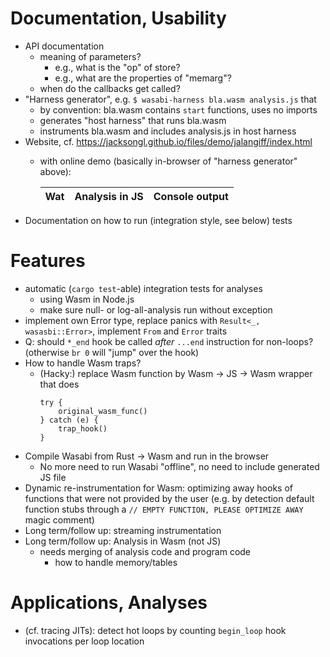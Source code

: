 # Documentation, Usability

- API documentation
    * meaning of parameters?
         - e.g., what is the "op" of store?
         - e.g., what are the properties of "memarg"?
    * when do the callbacks get called?
- "Harness generator", e.g. ```$ wasabi-harness bla.wasm analysis.js``` that
    * by convention: bla.wasm contains ```start``` functions, uses no imports
    * generates "host harness" that runs bla.wasm
    * instruments bla.wasm and includes analysis.js in host harness
- Website, cf. https://jacksongl.github.io/files/demo/jalangiff/index.html
    * with online demo (basically in-browser of "harness generator" above): 

        | Wat | Analysis in JS | Console output |
        | --- | --- | --- |
- Documentation on how to run (integration style, see below) tests

# Features

- automatic (```cargo test```-able) integration tests for analyses 
    * using Wasm in Node.js
    * make sure null- or log-all-analysis run without exception
- implement own Error type, replace panics with ```Result<_, wasasbi::Error>```, implement ```From``` and ```Error``` traits
- Q: should ```*_end``` hook be called *after* ```...end``` instruction for non-loops? (otherwise ```br 0``` will "jump" over the hook) 
- How to handle Wasm traps?
    * (Hacky:) replace Wasm function by Wasm -> JS -> Wasm wrapper that does 
        ```
        try { 
            original_wasm_func()
        } catch (e) {
            trap_hook()
        }
        ```
- Compile Wasabi from Rust -> Wasm and run in the browser
    * No more need to run Wasabi "offline", no need to include generated JS file
- Dynamic re-instrumentation for Wasm: optimizing away hooks of functions that were not provided by
the user (e.g. by detection default function stubs through a ```// EMPTY FUNCTION, PLEASE OPTIMIZE AWAY``` magic
comment)
- Long term/follow up: streaming instrumentation
- Long term/follow up: Analysis in Wasm (not JS)
    * needs merging of analysis code and program code
        - how to handle memory/tables

# Applications, Analyses

- (cf. tracing JITs): detect hot loops by counting ```begin_loop``` hook invocations per loop location